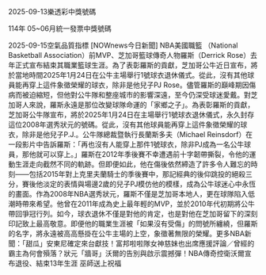 
2025-09-13樂透彩中獎號碼

                                
114年 05~06月統一發票中獎號碼
                             
2025-09-15空氣品質指標
                              [NOWnews今日新聞] NBA美國職籃 （National Basketball Association）前MVP、芝加哥籃球傳奇人物羅斯（Derrick Rose）去年正式宣布結束其職業籃球生涯。為了表彰羅斯的貢獻，芝加哥公牛近日宣布，將於當地時間2025年1月24日在公牛主場舉行1號球衣退休儀式。從此，沒有其他球員能再穿上這件象徵榮耀的球衣，除非是他兒子PJ Rose。儘管羅斯的巔峰期因傷病而被迫縮短，但他對公牛隊和整座城市的影響深遠，至今仍深受球迷愛戴。對芝加哥人來說，羅斯永遠是那位改變球隊命運的「家鄉之子」。為表彰羅斯的貢獻，芝加哥公牛隊宣布，將於2025年1月24日在主場舉行1號球衣退休儀式，永久封存這位2008年選秀狀元的號碼。從此，沒有其他球員能再穿上這件象徵榮耀的球衣，除非是他兒子P.J.。公牛隊總裁暨執行長蘭斯多夫（Michael Reinsdorf）在一段影片中告訴羅斯：「再也沒有人能穿上那件1號球衣，除非PJ成為一名公牛球員，那他就可以穿上。」羅斯在2012年季後賽不幸遭遇前十字韌帶撕裂，令他的運動生涯走向截然不同的軌跡。但即便如此，他在傷後依然締造了許多令人難忘的時刻——包括2015年對上克里夫蘭騎士的季後賽中，那記經典的後仰跳投的絕殺三分，賽後他淡定的表情與場邊2歲的兒子PJ模仿他的模樣，成為公牛球迷心中永恆的畫面。作為2008年NBA選秀狀元，羅斯不僅是芝加哥本地人，更在球隊陷入低潮時帶來希望。他曾在2011年成為史上最年輕的MVP，並於2010年代初期將公牛帶回爭冠行列。如今，球衣退休不僅是對他的肯定，也是對他在芝加哥留下的深刻印記致上最高敬意。即便他的職業生涯被「如果沒有受傷」的問號所纏繞，但羅斯的名字，將永遠被高高懸掛在公牛主場的上空，象徵著無限的榮耀。更多NBA新聞：「甜瓜」安東尼確定來台獻技！富邦啦啦隊女神慈妹也出席應援評論／曾經的霸主為何會殞落？狀元「牆哥」沃爾的告別與啟示震撼彈！NBA傳奇控衛沃爾宣布退役、結束13年生涯 巫師送上祝福 